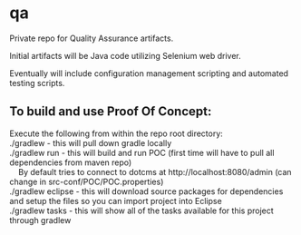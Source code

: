 qa
==
Private repo for Quality Assurance artifacts.

Initial artifacts will be Java code utilizing Selenium web driver.

Eventually will include configuration management scripting and automated testing scripts.


To build and use Proof Of Concept:
----------------------------------
Execute the following from within the repo root directory:<br/>
./gradlew           - this will pull down gradle locally<br/>
./gradlew run       - this will build and run POC (first time will have to pull all dependencies from maven repo)<br/>
&nbsp;&nbsp;&nbsp;&nbsp;By default tries to connect to dotcms at http://localhost:8080/admin (can change in src-conf/POC/POC.properties)<br/>
./gradlew eclipse   - this will download source packages for dependencies and setup the files so you can import project into Eclipse<br/>
./gradlew tasks     - this will show all of the tasks available for this project through gradlew<br/>

